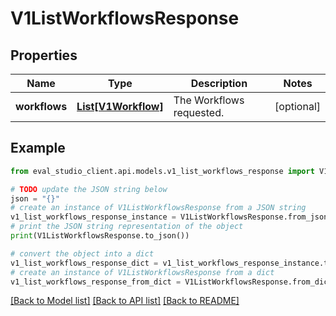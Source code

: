 # V1ListWorkflowsResponse


## Properties

Name | Type | Description | Notes
------------ | ------------- | ------------- | -------------
**workflows** | [**List[V1Workflow]**](V1Workflow.md) | The Workflows requested. | [optional] 

## Example

```python
from eval_studio_client.api.models.v1_list_workflows_response import V1ListWorkflowsResponse

# TODO update the JSON string below
json = "{}"
# create an instance of V1ListWorkflowsResponse from a JSON string
v1_list_workflows_response_instance = V1ListWorkflowsResponse.from_json(json)
# print the JSON string representation of the object
print(V1ListWorkflowsResponse.to_json())

# convert the object into a dict
v1_list_workflows_response_dict = v1_list_workflows_response_instance.to_dict()
# create an instance of V1ListWorkflowsResponse from a dict
v1_list_workflows_response_from_dict = V1ListWorkflowsResponse.from_dict(v1_list_workflows_response_dict)
```
[[Back to Model list]](../README.md#documentation-for-models) [[Back to API list]](../README.md#documentation-for-api-endpoints) [[Back to README]](../README.md)


